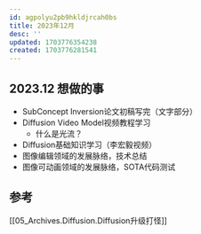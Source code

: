 ```yaml
---
id: agpolyu2pb9hkldjrcah0bs
title: 2023年12月
desc: ''
updated: 1703776354238
created: 1703776281541
---
```




## **2023.12 想做的事**
* SubConcept Inversion论文初稿写完（文字部分）
* Diffusion Video Model视频教程学习
  * 什么是光流？
* Diffusion基础知识学习（李宏毅视频）
* 图像编辑领域的发展脉络，技术总结
* 图像可动画领域的发展脉络，SOTA代码测试







## **参考**

[[05_Archives.Diffusion.Diffusion升级打怪]]